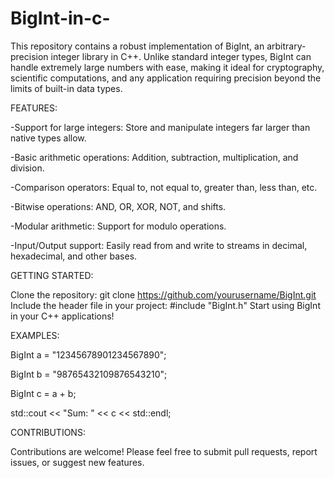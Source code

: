 # BigInt-in-c-
This repository contains a robust implementation of BigInt, an arbitrary-precision integer library in C++. Unlike standard integer types, BigInt can handle extremely large numbers with ease, making it ideal for cryptography, scientific computations, and any application requiring precision beyond the limits of built-in data types.

FEATURES:

-Support for large integers: Store and manipulate integers far larger than native types allow.

-Basic arithmetic operations: Addition, subtraction, multiplication, and division.

-Comparison operators: Equal to, not equal to, greater than, less than, etc.

-Bitwise operations: AND, OR, XOR, NOT, and shifts.

-Modular arithmetic: Support for modulo operations.

-Input/Output support: Easily read from and write to streams in decimal, hexadecimal, and other bases.



GETTING STARTED:

Clone the repository: git clone https://github.com/yourusername/BigInt.git
Include the header file in your project: #include "BigInt.h"
Start using BigInt in your C++ applications!


EXAMPLES:

BigInt a = "12345678901234567890";

BigInt b = "98765432109876543210";

BigInt c = a + b;

std::cout << "Sum: " << c << std::endl;


CONTRIBUTIONS:

Contributions are welcome! Please feel free to submit pull requests, report issues, or suggest new features.
